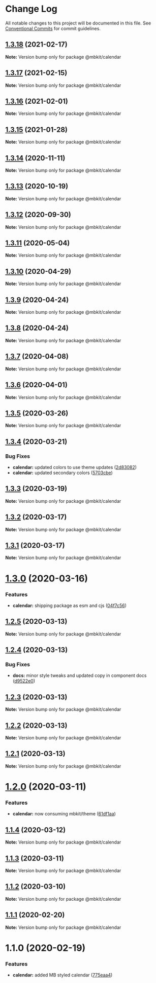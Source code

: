 # Change Log

All notable changes to this project will be documented in this file.
See [Conventional Commits](https://conventionalcommits.org) for commit guidelines.

## [1.3.18](https://github.com/mindbody/mbkit/compare/@mbkit/calendar@1.3.17...@mbkit/calendar@1.3.18) (2021-02-17)

**Note:** Version bump only for package @mbkit/calendar





## [1.3.17](https://github.com/mindbody/mbkit/compare/@mbkit/calendar@1.3.16...@mbkit/calendar@1.3.17) (2021-02-15)

**Note:** Version bump only for package @mbkit/calendar





## [1.3.16](https://github.com/mindbody/mbkit/compare/@mbkit/calendar@1.3.14...@mbkit/calendar@1.3.16) (2021-02-01)

**Note:** Version bump only for package @mbkit/calendar





## [1.3.15](https://github.com/mindbody/mbkit/compare/@mbkit/calendar@1.3.14...@mbkit/calendar@1.3.15) (2021-01-28)

**Note:** Version bump only for package @mbkit/calendar





## [1.3.14](https://github.com/mindbody/mbkit/compare/@mbkit/calendar@1.3.13...@mbkit/calendar@1.3.14) (2020-11-11)

**Note:** Version bump only for package @mbkit/calendar





## [1.3.13](https://github.com/mindbody/mbkit/compare/@mbkit/calendar@1.3.13...@mbkit/calendar@1.3.13) (2020-10-19)

**Note:** Version bump only for package @mbkit/calendar





## [1.3.12](https://github.com/mindbody/mbkit/compare/@mbkit/calendar@1.3.11...@mbkit/calendar@1.3.12) (2020-09-30)

**Note:** Version bump only for package @mbkit/calendar





## [1.3.11](https://github.com/mindbody/design-system/compare/@mbkit/calendar@1.3.10...@mbkit/calendar@1.3.11) (2020-05-04)

**Note:** Version bump only for package @mbkit/calendar





## [1.3.10](https://github.com/mindbody/design-system/compare/@mbkit/calendar@1.3.9...@mbkit/calendar@1.3.10) (2020-04-29)

**Note:** Version bump only for package @mbkit/calendar





## [1.3.9](https://github.com/mindbody/design-system/compare/@mbkit/calendar@1.3.7...@mbkit/calendar@1.3.9) (2020-04-24)

**Note:** Version bump only for package @mbkit/calendar





## [1.3.8](https://github.com/mindbody/design-system/compare/@mbkit/calendar@1.3.7...@mbkit/calendar@1.3.8) (2020-04-24)

**Note:** Version bump only for package @mbkit/calendar





## [1.3.7](https://github.com/mindbody/mbkit/compare/@mbkit/calendar@1.3.6...@mbkit/calendar@1.3.7) (2020-04-08)

**Note:** Version bump only for package @mbkit/calendar





## [1.3.6](https://github.com/mindbody/design-system/compare/@mbkit/calendar@1.3.5...@mbkit/calendar@1.3.6) (2020-04-01)

**Note:** Version bump only for package @mbkit/calendar





## [1.3.5](https://github.com/mindbody/design-system/compare/@mbkit/calendar@1.3.4...@mbkit/calendar@1.3.5) (2020-03-26)

**Note:** Version bump only for package @mbkit/calendar





## [1.3.4](https://github.com/mindbody/design-system/compare/@mbkit/calendar@1.3.3...@mbkit/calendar@1.3.4) (2020-03-21)


### Bug Fixes

* **calendar:** updated colors to use theme updates ([2d83082](https://github.com/mindbody/design-system/commit/2d830821c9893839c7f46dc667a389e4bdd0a530))
* **calendar:** updated secondary colors ([5703cbe](https://github.com/mindbody/design-system/commit/5703cbe43d1c4eb548f9f9094036d599e6629ebd))





## [1.3.3](https://github.com/mindbody/design-system/compare/@mbkit/calendar@1.3.2...@mbkit/calendar@1.3.3) (2020-03-19)

**Note:** Version bump only for package @mbkit/calendar





## [1.3.2](https://github.com/mindbody/mbkit/compare/@mbkit/calendar@1.3.1...@mbkit/calendar@1.3.2) (2020-03-17)

**Note:** Version bump only for package @mbkit/calendar





## [1.3.1](https://github.com/mindbody/design-system/compare/@mbkit/calendar@1.3.0...@mbkit/calendar@1.3.1) (2020-03-17)

**Note:** Version bump only for package @mbkit/calendar





# [1.3.0](https://github.com/mindbody/design-system/compare/@mbkit/calendar@1.2.5...@mbkit/calendar@1.3.0) (2020-03-16)


### Features

* **calendar:** shipping package as esm and cjs ([04f7c56](https://github.com/mindbody/design-system/commit/04f7c56c3e4cdcbc73a54250b1c3e2cf4a22e150))





## [1.2.5](https://github.com/mindbody/design-system/compare/@mbkit/calendar@1.2.4...@mbkit/calendar@1.2.5) (2020-03-13)

**Note:** Version bump only for package @mbkit/calendar





## [1.2.4](https://github.com/mindbody/design-system/compare/@mbkit/calendar@1.2.3...@mbkit/calendar@1.2.4) (2020-03-13)


### Bug Fixes

* **docs:** minor style tweaks and updated copy in component docs ([d9522e0](https://github.com/mindbody/design-system/commit/d9522e0f1470800e3103793208e24a84739a5888))





## [1.2.3](https://github.com/mindbody/design-system/compare/@mbkit/calendar@1.2.2...@mbkit/calendar@1.2.3) (2020-03-13)

**Note:** Version bump only for package @mbkit/calendar





## [1.2.2](https://github.com/mindbody/design-system/compare/@mbkit/calendar@1.2.1...@mbkit/calendar@1.2.2) (2020-03-13)

**Note:** Version bump only for package @mbkit/calendar






## [1.2.1](https://github.com/mindbody/design-system/compare/@mbkit/calendar@1.2.0...@mbkit/calendar@1.2.1) (2020-03-13)


**Note:** Version bump only for package @mbkit/calendar



# [1.2.0](https://github.com/mindbody/design-system/compare/@mbkit/calendar@1.1.3...@mbkit/calendar@1.2.0) (2020-03-11)


### Features

* **calendar:** now consuming mbkit/theme ([61df1aa](https://github.com/mindbody/design-system/commit/61df1aa2c0e76cd0be7275f7a2c39f2a91674561))



## [1.1.4](https://github.com/mindbody/design-system/compare/@mbkit/calendar@1.1.3...@mbkit/calendar@1.1.4) (2020-03-12)

**Note:** Version bump only for package @mbkit/calendar

## [1.1.3](https://github.com/mindbody/design-system/compare/@mbkit/calendar@1.1.2...@mbkit/calendar@1.1.3) (2020-03-11)

**Note:** Version bump only for package @mbkit/calendar





## [1.1.2](https://github.com/mindbody/design-system/compare/@mbkit/calendar@1.1.1...@mbkit/calendar@1.1.2) (2020-03-10)

**Note:** Version bump only for package @mbkit/calendar





## [1.1.1](https://github.com/mindbody/design-system/compare/@mbkit/calendar@1.1.0...@mbkit/calendar@1.1.1) (2020-02-20)

**Note:** Version bump only for package @mbkit/calendar





# 1.1.0 (2020-02-19)


### Features

* **calendar:** added MB styled calendar ([775eaa4](https://github.com/mindbody/design-system/commit/775eaa48256d8c05d7f68e6282288d6bc6ac322b))
